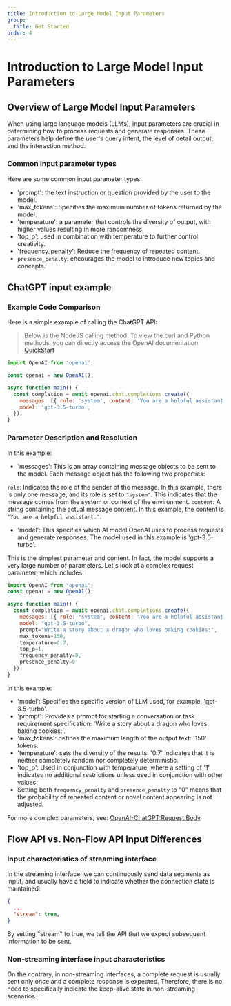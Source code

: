 ```yaml
---
title: Introduction to Large Model Input Parameters
group:
  title: Get Started
order: 4
---
```


# Introduction to Large Model Input Parameters

## Overview of Large Model Input Parameters

When using large language models (LLMs), input parameters are crucial in determining how to process requests and generate responses. These parameters help define the user's query intent, the level of detail output, and the interaction method.

### Common input parameter types

Here are some common input parameter types:

- 'prompt': the text instruction or question provided by the user to the model.
- 'max_tokens': Specifies the maximum number of tokens returned by the model.
- 'temperature': a parameter that controls the diversity of output, with higher values resulting in more randomness.
- 'top_p': used in combination with temperature to further control creativity.
- 'frequency_penalty': Reduce the frequency of repeated content.
- `presence_penalty`: encourages the model to introduce new topics and concepts.

## ChatGPT input example

### Example Code Comparison

Here is a simple example of calling the ChatGPT API:

> Below is the NodeJS calling method. To view the curl and Python methods, you can directly access the OpenAI documentation [QuickStart](https://platform.openai.com/docs/quickstart?context=python)

```js
import OpenAI from 'openai';

const openai = new OpenAI();

async function main() {
  const completion = await openai.chat.completions.create({
    messages: [{ role: 'system', content: 'You are a helpful assistant.' }],
    model: 'gpt-3.5-turbo',
  });
}
```

### Parameter Description and Resolution

In this example:

- 'messages': This is an array containing message objects to be sent to the model. Each message object has the following two properties:

`role`: Indicates the role of the sender of the message. In this example, there is only one message, and its role is set to `"system"`. This indicates that the message comes from the system or context of the environment. `content`: A string containing the actual message content. In this example, the content is `"You are a helpful assistant."`.

- 'model': This specifies which AI model OpenAI uses to process requests and generate responses. The model used in this example is 'gpt-3.5-turbo'.

This is the simplest parameter and content. In fact, the model supports a very large number of parameters. Let's look at a complex request parameter, which includes:

```js
import OpenAI from "openai";
const openai = new OpenAI();

async function main() {
  const completion = await openai.chat.completions.create({
    messages: [{ role: "system", content: "You are a helpful assistant." }],
    model: "gpt-3.5-turbo",
    prompt="Write a story about a dragon who loves baking cookies:",
    max_tokens=150,
    temperature=0.7,
    top_p=1,
    frequency_penalty=0,
    presence_penalty=0
  });
}
```

In this example:

- 'model': Specifies the specific version of LLM used, for example, 'gpt-3.5-turbo'.
- 'prompt': Provides a prompt for starting a conversation or task requirement specification: 'Write a story about a dragon who loves baking cookies:'.
- 'max_tokens': defines the maximum length of the output text: '150' tokens.
- 'temperature': sets the diversity of the results: '0.7' indicates that it is neither completely random nor completely deterministic.
- 'top_p': Used in conjunction with temperature, where a setting of '1' indicates no additional restrictions unless used in conjunction with other values.
- Setting both `frequency_penalty` and `presence_penalty` to "0" means that the probability of repeated content or novel content appearing is not adjusted.

For more complex parameters, see: [OpenAI-ChatGPT:Request Body](https://platform.openai.com/docs/api-reference/chat)

## Flow API vs. Non-Flow API Input Differences

### Input characteristics of streaming interface

In the streaming interface, we can continuously send data segments as input, and usually have a field to indicate whether the connection state is maintained:

```json
{
  ...
  "stream": true,
}
```

By setting "stream" to true, we tell the API that we expect subsequent information to be sent.

### Non-streaming interface input characteristics

On the contrary, in non-streaming interfaces, a complete request is usually sent only once and a complete response is expected. Therefore, there is no need to specifically indicate the keep-alive state in non-streaming scenarios.
